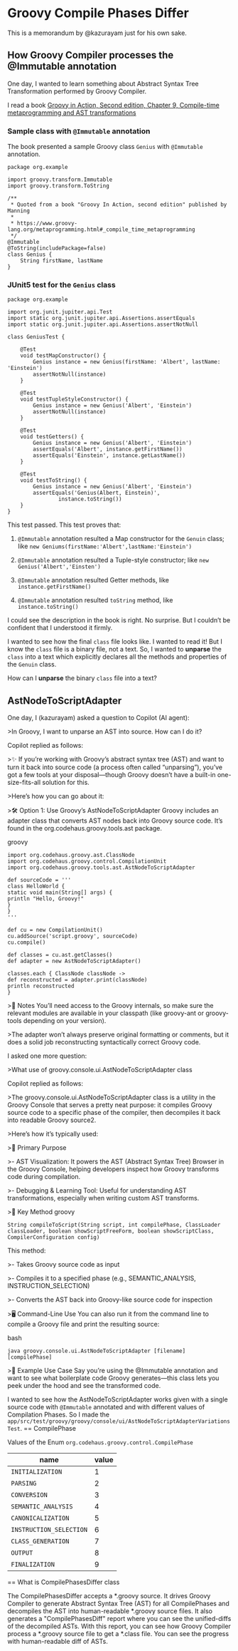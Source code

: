 # Groovy Compile Phases Differ

This is a memorandum by @kazurayam just for his own sake.

## How Groovy Compiler processes the @Immutable annotation

One day, I wanted to learn something about Abstract Syntax Tree Transformation performed by Groovy Compiler.

I read a book [Groovy in Action, Second edition, Chapter 9, Compile-time metaprogramming and AST transformations](https://livebook.manning.com/book/groovy-in-action-second-edition/chapter-9#96)

### Sample class with `@Immutable` annotation

The book presented a sample Groovy class `Genius` with `@Immutable` annotation.

    package org.example

    import groovy.transform.Immutable
    import groovy.transform.ToString

    /**
     * Quoted from a book "Groovy In Action, second edition" published by Manning
     *
     * https://www.groovy-lang.org/metaprogramming.html#_compile_time_metaprogramming
     */
    @Immutable
    @ToString(includePackage=false)
    class Genius {
        String firstName, lastName
    }

### JUnit5 test for the `Genius` class

    package org.example

    import org.junit.jupiter.api.Test
    import static org.junit.jupiter.api.Assertions.assertEquals
    import static org.junit.jupiter.api.Assertions.assertNotNull

    class GeniusTest {

        @Test
        void testMapConstructor() {
            Genius instance = new Genius(firstName: 'Albert', lastName: 'Einstein')
            assertNotNull(instance)
        }

        @Test
        void testTupleStyleConstructor() {
            Genius instance = new Genius('Albert', 'Einstein')
            assertNotNull(instance)
        }

        @Test
        void testGetters() {
            Genius instance = new Genius('Albert', 'Einstein')
            assertEquals('Albert', instance.getFirstName())
            assertEquals('Einstein', instance.getLastName())
        }

        @Test
        void testToString() {
            Genius instance = new Genius('Albert', 'Einstein')
            assertEquals('Genius(Albert, Einstein)',
                    instance.toString())
        }
    }

This test passed. This test proves that:

1.  `@Immutable` annotation resulted a Map constructor for the `Genuin` class; like `new Geniums(firstName:'Albert',lastName:'Einstein')`

2.  `@Immutable` annotation resulted a Tuple-style constructor; like `new Genius('Albert','Einsten')`

3.  `@Immutable` annotation resulted Getter methods, like `instance.getFirstName()`

4.  `@Immutable` annotation resulted `toString` method, like `instance.toString()`

I could see the description in the book is right. No surprise. But I couldn’t be confident that I understood it firmly.

I wanted to see how the final `class` file looks like. I wanted to read it! But I know the `class` file is a binary file, not a text. So, I wanted to **unparse** the `class` into a text which explicitly declares all the methods and properties of the `Genuin` class.

How can I **unparse** the binary `class` file into a text?

## AstNodeToScriptAdapter

One day, I (kazurayam) asked a question to Copilot (AI agent):

&gt;In Groovy, I want to unparse an AST into source. How can I do it?

Copilot replied as follows:

&gt;✨ If you’re working with Groovy’s abstract syntax tree (AST) and want to turn it back into source code (a process often called “unparsing”), you’ve got a few tools at your disposal—though Groovy doesn’t have a built-in one-size-fits-all solution for this.

&gt;Here’s how you can go about it:

&gt;🛠 Option 1: Use Groovy’s AstNodeToScriptAdapter
Groovy includes an adapter class that converts AST nodes back into Groovy source code. It’s found in the org.codehaus.groovy.tools.ast package.

groovy

    import org.codehaus.groovy.ast.ClassNode
    import org.codehaus.groovy.control.CompilationUnit
    import org.codehaus.groovy.tools.ast.AstNodeToScriptAdapter

    def sourceCode = '''
    class HelloWorld {
    static void main(String[] args) {
    println "Hello, Groovy!"
    }
    }
    '''

    def cu = new CompilationUnit()
    cu.addSource('script.groovy', sourceCode)
    cu.compile()

    def classes = cu.ast.getClasses()
    def adapter = new AstNodeToScriptAdapter()

    classes.each { ClassNode classNode ->
    def reconstructed = adapter.print(classNode)
    println reconstructed
    }

&gt;🧩 Notes
You’ll need access to the Groovy internals, so make sure the relevant modules are available in your classpath (like groovy-ant or groovy-tools depending on your version).

&gt;The adapter won’t always preserve original formatting or comments, but it does a solid job reconstructing syntactically correct Groovy code.

I asked one more question:

&gt;What use of groovy.console.ui.AstNodeToScriptAdapter class

Copilot replied as follows:

&gt;The groovy.console.ui.AstNodeToScriptAdapter class is a utility in the Groovy Console that serves a pretty neat purpose: it compiles Groovy source code to a specific phase of the compiler, then decompiles it back into readable Groovy source2.

&gt;Here’s how it’s typically used:

&gt;🧠 Primary Purpose

&gt;- AST Visualization: It powers the AST (Abstract Syntax Tree) Browser in the Groovy Console, helping developers inspect how Groovy transforms code during compilation.

&gt;- Debugging & Learning Tool: Useful for understanding AST transformations, especially when writing custom AST transforms.

&gt;🔧 Key Method
groovy

    String compileToScript(String script, int compilePhase, ClassLoader classLoader, boolean showScriptFreeForm, boolean showScriptClass, CompilerConfiguration config)

This method:

&gt;- Takes Groovy source code as input

&gt;- Compiles it to a specified phase (e.g., SEMANTIC\_ANALYSIS, INSTRUCTION\_SELECTION)

&gt;- Converts the AST back into Groovy-like source code for inspection

&gt;🖥️ Command-Line Use
You can also run it from the command line to compile a Groovy file and print the resulting source:

bash

    java groovy.console.ui.AstNodeToScriptAdapter [filename] [compilePhase]

&gt;🧪 Example Use Case
Say you’re using the @Immutable annotation and want to see what boilerplate code Groovy generates—this class lets you peek under the hood and see the transformed code.

I wanted to see how the AstNodeToScriptAdapter works given with a single source code with `@Immutable` annotated and with different values of Compilation Phases. So I made the `app/src/test/groovy/groovy/console/ui/AstNodeToScriptAdapterVariationsTest`.
== CompilePhase

Values of the Enum `org.codehaus.groovy.control.CompilePhase`

|name|value|
|----|-----|
|`INITIALIZATION`|1|
|`PARSING`|2|
|`CONVERSION`|3|
|`SEMANTIC_ANALYSIS`|4|
|`CANONICALIZATION`|5|
|`INSTRUCTION_SELECTION`|6|
|`CLASS_GENERATION`|7|
|`OUTPUT`|8|
|`FINALIZATION`|9|
== What is CompilePhasesDiffer class

The CompilePhasesDiffer accepts a \*.groovy source.
It drives Groovy Compiler to generate Abstract Syntax Tree (AST) for all CompilePhases and
decompiles the AST into human-readable \*.groovy source files.
It also generates a "CompilePhasesDiff" report where you can see the unified-diffs of
the decompiled ASTs. With this report, you can see how Groovy Compiler process a \*.groovy
source file to get a \*.class file. You can see the progress with human-readable diff of ASTs.
